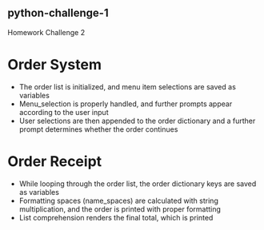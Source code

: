 ## python-challenge-1
Homework Challenge 2
# Order System
- The order list is initialized, and menu item selections are saved as variables
- Menu_selection is properly handled, and further prompts appear according to the user input
- User selections are then appended to the order dictionary and a further prompt determines whether the order continues

# Order Receipt
- While looping through the order list, the order dictionary keys are saved as variables
- Formatting spaces (name_spaces) are calculated with string multiplication, and the order is printed with proper formatting
- List comprehension renders the final total, which is printed
